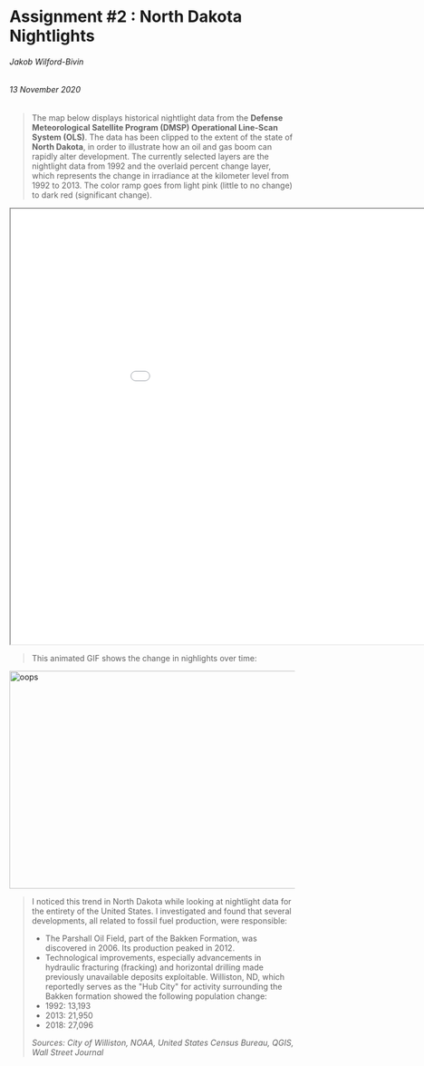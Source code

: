 # Assignment #2 : North Dakota Nightlights
###### Jakob Wilford-Bivin
###### 13 November 2020
>The map below displays historical nightlight data from the **Defense Meteorological Satellite Program (DMSP) Operational Line-Scan System (OLS)**. The data has been clipped to the extent of the state of **North Dakota**, in order to illustrate how an oil and gas boom can rapidly alter development. 
>The currently selected layers are the nightlight data from 1992 and the overlaid percent change layer, which represents the change in irradiance at the kilometer level from 1992 to 2013. The color ramp goes from light pink (little to no change) to dark red (significant change). 

<iframe src="assignment2/index.html" width=1024 height=768></iframe>

>This animated GIF shows the change in nighlights over time:

<img src="/timelapse.gif" alt="oops" height=384 width=512 />

>I noticed this trend in North Dakota while looking at nightlight data for the entirety of the United States. I investigated and found that several developments, all related to fossil fuel production, were responsible:
>- The Parshall Oil Field, part of the Bakken Formation, was discovered in 2006. Its production peaked in 2012.
>- Technological improvements, especially advancements in hydraulic fracturing (fracking) and horizontal drilling made previously unavailable deposits exploitable.
> Williston, ND, which reportedly serves as the "Hub City" for activity surrounding the Bakken formation showed the following population change:
>- 1992: 13,193
>- 2013: 21,950
>- 2018: 27,096
>>
>*Sources: City of Williston, NOAA, United States Census Bureau, QGIS, Wall Street Journal*
